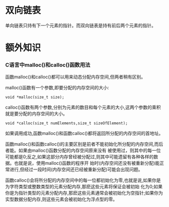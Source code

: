 # 双向链表

单向链表只持有下一个元素的指针。而双向链表是持有前后两个元素的指针。


# 额外知识

###  C语言中malloc()和calloc()函数用法


函数malloc()和calloc()都可以用来动态分配内存空间,但两者稍有区别。

malloc()函数有一个参数,即要分配的内存空间的大小:

```
void *malloc(size_t size);

```

calloc()函数有两个参数,分别为元素的数目和每个元素的大小,这两个参数的乘积就是要分配的内存空间的大小。

```
void *calloc(size_t numElements,size_t sizeOfElement);
```

如果调用成功,函数malloc()和函数calloc()都将返回所分配的内存空间的首地址。

函数malloc()和函数calloc()的主要区别是前者不能初始化所分配的内存空间,而后者能。如果由malloc()函数分配的内存空间原来没有 被使用过，则其中的每一位可能都是0;反之,如果这部分内存曾经被分配过,则其中可能遗留有各种各样的数据。也就是说，使用malloc()函数的程序开 始时(内存空间还没有被重新分配)能正常进行,但经过一段时间(内存空间还已经被重新分配)可能会出现问题。

函数calloc()会将所分配的内存空间中的每一位都初始化为零,也就是说,如果你是为字符类型或整数类型的元素分配内存,那麽这些元素将保证会被初始 化为0;如果你是为指针类型的元素分配内存,那麽这些元素通常会被初始化为空指针;如果你为实型数据分配内存,则这些元素会被初始化为浮点型的零。 
